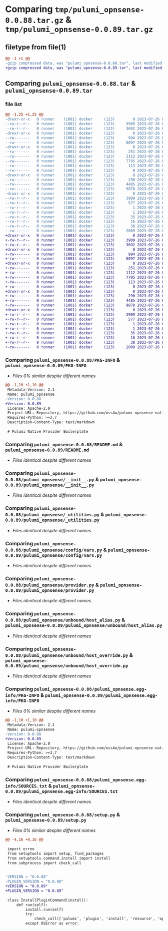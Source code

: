 # Comparing `tmp/pulumi_opnsense-0.0.88.tar.gz` & `tmp/pulumi_opnsense-0.0.89.tar.gz`

## filetype from file(1)

```diff
@@ -1 +1 @@
-gzip compressed data, was "pulumi_opnsense-0.0.88.tar", last modified: Wed Jul 26 06:24:00 2023, max compression
+gzip compressed data, was "pulumi_opnsense-0.0.89.tar", last modified: Wed Jul 26 06:33:53 2023, max compression
```

## Comparing `pulumi_opnsense-0.0.88.tar` & `pulumi_opnsense-0.0.89.tar`

### file list

```diff
@@ -1,25 +1,25 @@
-drwxr-xr-x   0 runner    (1001) docker     (123)        0 2023-07-26 06:24:00.601967 pulumi_opnsense-0.0.88/
--rw-r--r--   0 runner    (1001) docker     (123)     3909 2023-07-26 06:24:00.601967 pulumi_opnsense-0.0.88/PKG-INFO
--rw-r--r--   0 runner    (1001) docker     (123)     3692 2023-07-26 06:24:00.000000 pulumi_opnsense-0.0.88/README.md
-drwxr-xr-x   0 runner    (1001) docker     (123)        0 2023-07-26 06:24:00.601967 pulumi_opnsense-0.0.88/pulumi_opnsense/
--rw-------   0 runner    (1001) docker     (123)      994 2023-07-26 06:24:00.000000 pulumi_opnsense-0.0.88/pulumi_opnsense/__init__.py
--rw-------   0 runner    (1001) docker     (123)     8097 2023-07-26 06:24:00.000000 pulumi_opnsense-0.0.88/pulumi_opnsense/_utilities.py
-drwxr-xr-x   0 runner    (1001) docker     (123)        0 2023-07-26 06:24:00.601967 pulumi_opnsense-0.0.88/pulumi_opnsense/config/
--rw-------   0 runner    (1001) docker     (123)      251 2023-07-26 06:24:00.000000 pulumi_opnsense-0.0.88/pulumi_opnsense/config/__init__.py
--rw-------   0 runner    (1001) docker     (123)     1112 2023-07-26 06:24:00.000000 pulumi_opnsense-0.0.88/pulumi_opnsense/config/vars.py
--rw-------   0 runner    (1001) docker     (123)     7795 2023-07-26 06:24:00.000000 pulumi_opnsense-0.0.88/pulumi_opnsense/provider.py
--rw-------   0 runner    (1001) docker     (123)      113 2023-07-26 06:24:00.000000 pulumi_opnsense-0.0.88/pulumi_opnsense/pulumi-plugin.json
--rw-------   0 runner    (1001) docker     (123)        0 2023-07-26 06:24:00.000000 pulumi_opnsense-0.0.88/pulumi_opnsense/py.typed
-drwxr-xr-x   0 runner    (1001) docker     (123)        0 2023-07-26 06:24:00.601967 pulumi_opnsense-0.0.88/pulumi_opnsense/unbound/
--rw-------   0 runner    (1001) docker     (123)      290 2023-07-26 06:24:00.000000 pulumi_opnsense-0.0.88/pulumi_opnsense/unbound/__init__.py
--rw-------   0 runner    (1001) docker     (123)     4485 2023-07-26 06:24:00.000000 pulumi_opnsense-0.0.88/pulumi_opnsense/unbound/host_alias.py
--rw-------   0 runner    (1001) docker     (123)     9878 2023-07-26 06:24:00.000000 pulumi_opnsense-0.0.88/pulumi_opnsense/unbound/host_override.py
-drwxr-xr-x   0 runner    (1001) docker     (123)        0 2023-07-26 06:24:00.601967 pulumi_opnsense-0.0.88/pulumi_opnsense.egg-info/
--rw-r--r--   0 runner    (1001) docker     (123)     3909 2023-07-26 06:24:00.000000 pulumi_opnsense-0.0.88/pulumi_opnsense.egg-info/PKG-INFO
--rw-r--r--   0 runner    (1001) docker     (123)      577 2023-07-26 06:24:00.000000 pulumi_opnsense-0.0.88/pulumi_opnsense.egg-info/SOURCES.txt
--rw-r--r--   0 runner    (1001) docker     (123)        1 2023-07-26 06:24:00.000000 pulumi_opnsense-0.0.88/pulumi_opnsense.egg-info/dependency_links.txt
--rw-r--r--   0 runner    (1001) docker     (123)        1 2023-07-26 06:24:00.000000 pulumi_opnsense-0.0.88/pulumi_opnsense.egg-info/not-zip-safe
--rw-r--r--   0 runner    (1001) docker     (123)       35 2023-07-26 06:24:00.000000 pulumi_opnsense-0.0.88/pulumi_opnsense.egg-info/requires.txt
--rw-r--r--   0 runner    (1001) docker     (123)       16 2023-07-26 06:24:00.000000 pulumi_opnsense-0.0.88/pulumi_opnsense.egg-info/top_level.txt
--rw-r--r--   0 runner    (1001) docker     (123)       38 2023-07-26 06:24:00.601967 pulumi_opnsense-0.0.88/setup.cfg
--rw-------   0 runner    (1001) docker     (123)     2009 2023-07-26 06:24:00.000000 pulumi_opnsense-0.0.88/setup.py
+drwxr-xr-x   0 runner    (1001) docker     (123)        0 2023-07-26 06:33:53.403204 pulumi_opnsense-0.0.89/
+-rw-r--r--   0 runner    (1001) docker     (123)     3909 2023-07-26 06:33:53.403204 pulumi_opnsense-0.0.89/PKG-INFO
+-rw-r--r--   0 runner    (1001) docker     (123)     3692 2023-07-26 06:33:52.000000 pulumi_opnsense-0.0.89/README.md
+drwxr-xr-x   0 runner    (1001) docker     (123)        0 2023-07-26 06:33:53.399204 pulumi_opnsense-0.0.89/pulumi_opnsense/
+-rw-------   0 runner    (1001) docker     (123)      994 2023-07-26 06:33:52.000000 pulumi_opnsense-0.0.89/pulumi_opnsense/__init__.py
+-rw-------   0 runner    (1001) docker     (123)     8097 2023-07-26 06:33:52.000000 pulumi_opnsense-0.0.89/pulumi_opnsense/_utilities.py
+drwxr-xr-x   0 runner    (1001) docker     (123)        0 2023-07-26 06:33:53.403204 pulumi_opnsense-0.0.89/pulumi_opnsense/config/
+-rw-------   0 runner    (1001) docker     (123)      251 2023-07-26 06:33:52.000000 pulumi_opnsense-0.0.89/pulumi_opnsense/config/__init__.py
+-rw-------   0 runner    (1001) docker     (123)     1112 2023-07-26 06:33:52.000000 pulumi_opnsense-0.0.89/pulumi_opnsense/config/vars.py
+-rw-------   0 runner    (1001) docker     (123)     7795 2023-07-26 06:33:52.000000 pulumi_opnsense-0.0.89/pulumi_opnsense/provider.py
+-rw-------   0 runner    (1001) docker     (123)      113 2023-07-26 06:33:52.000000 pulumi_opnsense-0.0.89/pulumi_opnsense/pulumi-plugin.json
+-rw-------   0 runner    (1001) docker     (123)        0 2023-07-26 06:33:52.000000 pulumi_opnsense-0.0.89/pulumi_opnsense/py.typed
+drwxr-xr-x   0 runner    (1001) docker     (123)        0 2023-07-26 06:33:53.403204 pulumi_opnsense-0.0.89/pulumi_opnsense/unbound/
+-rw-------   0 runner    (1001) docker     (123)      290 2023-07-26 06:33:52.000000 pulumi_opnsense-0.0.89/pulumi_opnsense/unbound/__init__.py
+-rw-------   0 runner    (1001) docker     (123)     4485 2023-07-26 06:33:52.000000 pulumi_opnsense-0.0.89/pulumi_opnsense/unbound/host_alias.py
+-rw-------   0 runner    (1001) docker     (123)     9878 2023-07-26 06:33:52.000000 pulumi_opnsense-0.0.89/pulumi_opnsense/unbound/host_override.py
+drwxr-xr-x   0 runner    (1001) docker     (123)        0 2023-07-26 06:33:53.403204 pulumi_opnsense-0.0.89/pulumi_opnsense.egg-info/
+-rw-r--r--   0 runner    (1001) docker     (123)     3909 2023-07-26 06:33:53.000000 pulumi_opnsense-0.0.89/pulumi_opnsense.egg-info/PKG-INFO
+-rw-r--r--   0 runner    (1001) docker     (123)      577 2023-07-26 06:33:53.000000 pulumi_opnsense-0.0.89/pulumi_opnsense.egg-info/SOURCES.txt
+-rw-r--r--   0 runner    (1001) docker     (123)        1 2023-07-26 06:33:53.000000 pulumi_opnsense-0.0.89/pulumi_opnsense.egg-info/dependency_links.txt
+-rw-r--r--   0 runner    (1001) docker     (123)        1 2023-07-26 06:33:53.000000 pulumi_opnsense-0.0.89/pulumi_opnsense.egg-info/not-zip-safe
+-rw-r--r--   0 runner    (1001) docker     (123)       35 2023-07-26 06:33:53.000000 pulumi_opnsense-0.0.89/pulumi_opnsense.egg-info/requires.txt
+-rw-r--r--   0 runner    (1001) docker     (123)       16 2023-07-26 06:33:53.000000 pulumi_opnsense-0.0.89/pulumi_opnsense.egg-info/top_level.txt
+-rw-r--r--   0 runner    (1001) docker     (123)       38 2023-07-26 06:33:53.403204 pulumi_opnsense-0.0.89/setup.cfg
+-rw-------   0 runner    (1001) docker     (123)     2009 2023-07-26 06:33:52.000000 pulumi_opnsense-0.0.89/setup.py
```

### Comparing `pulumi_opnsense-0.0.88/PKG-INFO` & `pulumi_opnsense-0.0.89/PKG-INFO`

 * *Files 0% similar despite different names*

```diff
@@ -1,10 +1,10 @@
 Metadata-Version: 2.1
 Name: pulumi_opnsense
-Version: 0.0.88
+Version: 0.0.89
 License: Apache-2.0
 Project-URL: Repository, https://github.com/oss4u/pulumi-opnsense-native
 Requires-Python: >=3.7
 Description-Content-Type: text/markdown
 
 # Pulumi Native Provider Boilerplate
```

### Comparing `pulumi_opnsense-0.0.88/README.md` & `pulumi_opnsense-0.0.89/README.md`

 * *Files identical despite different names*

### Comparing `pulumi_opnsense-0.0.88/pulumi_opnsense/__init__.py` & `pulumi_opnsense-0.0.89/pulumi_opnsense/__init__.py`

 * *Files identical despite different names*

### Comparing `pulumi_opnsense-0.0.88/pulumi_opnsense/_utilities.py` & `pulumi_opnsense-0.0.89/pulumi_opnsense/_utilities.py`

 * *Files identical despite different names*

### Comparing `pulumi_opnsense-0.0.88/pulumi_opnsense/config/vars.py` & `pulumi_opnsense-0.0.89/pulumi_opnsense/config/vars.py`

 * *Files identical despite different names*

### Comparing `pulumi_opnsense-0.0.88/pulumi_opnsense/provider.py` & `pulumi_opnsense-0.0.89/pulumi_opnsense/provider.py`

 * *Files identical despite different names*

### Comparing `pulumi_opnsense-0.0.88/pulumi_opnsense/unbound/host_alias.py` & `pulumi_opnsense-0.0.89/pulumi_opnsense/unbound/host_alias.py`

 * *Files identical despite different names*

### Comparing `pulumi_opnsense-0.0.88/pulumi_opnsense/unbound/host_override.py` & `pulumi_opnsense-0.0.89/pulumi_opnsense/unbound/host_override.py`

 * *Files identical despite different names*

### Comparing `pulumi_opnsense-0.0.88/pulumi_opnsense.egg-info/PKG-INFO` & `pulumi_opnsense-0.0.89/pulumi_opnsense.egg-info/PKG-INFO`

 * *Files 0% similar despite different names*

```diff
@@ -1,10 +1,10 @@
 Metadata-Version: 2.1
 Name: pulumi-opnsense
-Version: 0.0.88
+Version: 0.0.89
 License: Apache-2.0
 Project-URL: Repository, https://github.com/oss4u/pulumi-opnsense-native
 Requires-Python: >=3.7
 Description-Content-Type: text/markdown
 
 # Pulumi Native Provider Boilerplate
```

### Comparing `pulumi_opnsense-0.0.88/pulumi_opnsense.egg-info/SOURCES.txt` & `pulumi_opnsense-0.0.89/pulumi_opnsense.egg-info/SOURCES.txt`

 * *Files identical despite different names*

### Comparing `pulumi_opnsense-0.0.88/setup.py` & `pulumi_opnsense-0.0.89/setup.py`

 * *Files 0% similar despite different names*

```diff
@@ -4,16 +4,16 @@
 
 import errno
 from setuptools import setup, find_packages
 from setuptools.command.install import install
 from subprocess import check_call
 
 
-VERSION = "0.0.88"
-PLUGIN_VERSION = "0.0.88"
+VERSION = "0.0.89"
+PLUGIN_VERSION = "0.0.89"
 
 class InstallPluginCommand(install):
     def run(self):
         install.run(self)
         try:
             check_call(['pulumi', 'plugin', 'install', 'resource', 'opnsense', PLUGIN_VERSION, '--server', 'github://api.github.com/oss4u/pulumi-opnsense-native'])
         except OSError as error:
```

